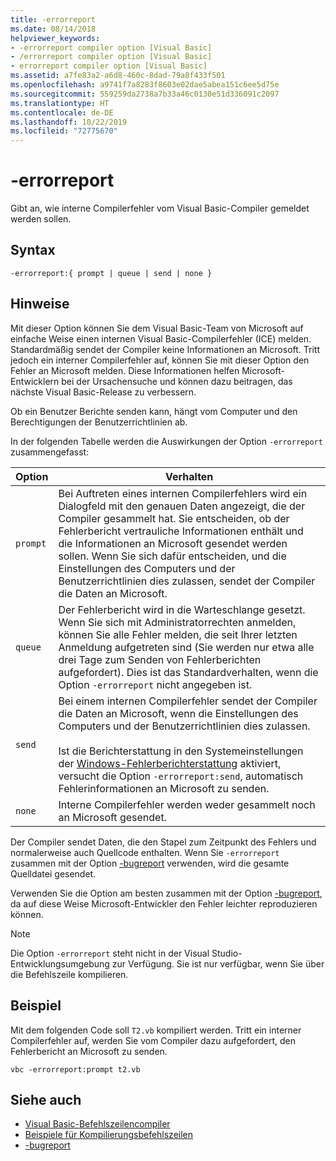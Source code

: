 ```yaml
---
title: -errorreport
ms.date: 08/14/2018
helpviewer_keywords:
- -errorreport compiler option [Visual Basic]
- /errorreport compiler option [Visual Basic]
- errorreport compiler option [Visual Basic]
ms.assetid: a7fe83a2-a6d8-460c-8dad-79a8f433f501
ms.openlocfilehash: a9741f7a8283f8603e02dae5abea151c6ee5d75e
ms.sourcegitcommit: 559259da2738a7b33a46c0130e51d336091c2097
ms.translationtype: HT
ms.contentlocale: de-DE
ms.lasthandoff: 10/22/2019
ms.locfileid: "72775670"
---
```

# <a name="-errorreport"></a>-errorreport

Gibt an, wie interne Compilerfehler vom Visual Basic-Compiler gemeldet werden sollen.

## <a name="syntax"></a>Syntax

```console
-errorreport:{ prompt | queue | send | none }
```

## <a name="remarks"></a>Hinweise

Mit dieser Option können Sie dem Visual Basic-Team von Microsoft auf einfache Weise einen internen Visual Basic-Compilerfehler (ICE) melden. Standardmäßig sendet der Compiler keine Informationen an Microsoft. Tritt jedoch ein interner Compilerfehler auf, können Sie mit dieser Option den Fehler an Microsoft melden. Diese Informationen helfen Microsoft-Entwicklern bei der Ursachensuche und können dazu beitragen, das nächste Visual Basic-Release zu verbessern.

Ob ein Benutzer Berichte senden kann, hängt vom Computer und den Berechtigungen der Benutzerrichtlinien ab.

In der folgenden Tabelle werden die Auswirkungen der Option `-errorreport` zusammengefasst:

|Option|Verhalten|
|---|---|
|`prompt`|Bei Auftreten eines internen Compilerfehlers wird ein Dialogfeld mit den genauen Daten angezeigt, die der Compiler gesammelt hat. Sie entscheiden, ob der Fehlerbericht vertrauliche Informationen enthält und die Informationen an Microsoft gesendet werden sollen. Wenn Sie sich dafür entscheiden, und die Einstellungen des Computers und der Benutzerrichtlinien dies zulassen, sendet der Compiler die Daten an Microsoft.|
|`queue`|Der Fehlerbericht wird in die Warteschlange gesetzt. Wenn Sie sich mit Administratorrechten anmelden, können Sie alle Fehler melden, die seit Ihrer letzten Anmeldung aufgetreten sind (Sie werden nur etwa alle drei Tage zum Senden von Fehlerberichten aufgefordert). Dies ist das Standardverhalten, wenn die Option `-errorreport` nicht angegeben ist.|
|`send`|Bei einem internen Compilerfehler sendet der Compiler die Daten an Microsoft, wenn die Einstellungen des Computers und der Benutzerrichtlinien dies zulassen.<br /><br /> Ist die Berichterstattung in den Systemeinstellungen der [Windows-Fehlerberichterstattung](/windows/desktop/wer/windows-error-reporting) aktiviert, versucht die Option `-errorreport:send`, automatisch Fehlerinformationen an Microsoft zu senden. |
|`none`|Interne Compilerfehler werden weder gesammelt noch an Microsoft gesendet.|

Der Compiler sendet Daten, die den Stapel zum Zeitpunkt des Fehlers und normalerweise auch Quellcode enthalten. Wenn Sie `-errorreport` zusammen mit der Option [-bugreport](../../../visual-basic/reference/command-line-compiler/bugreport.md) verwenden, wird die gesamte Quelldatei gesendet.

Verwenden Sie die Option am besten zusammen mit der Option [-bugreport](../../../visual-basic/reference/command-line-compiler/bugreport.md), da auf diese Weise Microsoft-Entwickler den Fehler leichter reproduzieren können.

> [!NOTE]
> Die Option `-errorreport` steht nicht in der Visual Studio-Entwicklungsumgebung zur Verfügung. Sie ist nur verfügbar, wenn Sie über die Befehlszeile kompilieren.

## <a name="example"></a>Beispiel

Mit dem folgenden Code soll `T2.vb` kompiliert werden. Tritt ein interner Compilerfehler auf, werden Sie vom Compiler dazu aufgefordert, den Fehlerbericht an Microsoft zu senden.

```console
vbc -errorreport:prompt t2.vb
```

## <a name="see-also"></a>Siehe auch

- [Visual Basic-Befehlszeilencompiler](../../../visual-basic/reference/command-line-compiler/index.md)
- [Beispiele für Kompilierungsbefehlszeilen](../../../visual-basic/reference/command-line-compiler/sample-compilation-command-lines.md)
- [-bugreport](../../../visual-basic/reference/command-line-compiler/bugreport.md)
